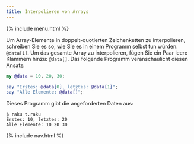 ```yaml
---
title: Interpolieren von Arrays
---
```


{% include menu.html %}

Um Array-Elemente in doppelt-quotierten Zeichenketten zu interpolieren, schreiben Sie es so, wie Sie es in einem Programm selbst tun würden: `@data[1]`. Um das gesamte Array zu interpolieren, fügen Sie ein Paar leere Klammern hinzu: `@data[]`. Das folgende Programm veranschaulicht diesen Ansatz:

```raku
my @data = 10, 20, 30;

say "Erstes: @data[0], letztes: @data[1]";
say "Alle Elemente: @data[]";
```

Dieses Programm gibt die angeforderten Daten aus:

```console
$ raku t.raku 
Erstes: 10, letztes: 20
Alle Elemente: 10 20 30
```

{% include nav.html %}